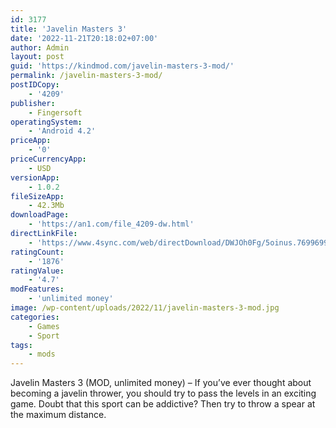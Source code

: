 ```yaml
---
id: 3177
title: 'Javelin Masters 3'
date: '2022-11-21T20:18:02+07:00'
author: Admin
layout: post
guid: 'https://kindmod.com/javelin-masters-3-mod/'
permalink: /javelin-masters-3-mod/
postIDCopy:
    - '4209'
publisher:
    - Fingersoft
operatingSystem:
    - 'Android 4.2'
priceApp:
    - '0'
priceCurrencyApp:
    - USD
versionApp:
    - 1.0.2
fileSizeApp:
    - 42.3Mb
downloadPage:
    - 'https://an1.com/file_4209-dw.html'
directLinkFile:
    - 'https://www.4sync.com/web/directDownload/DWJOh0Fg/5oinus.769969945fe98b54d604837b111e9b60'
ratingCount:
    - '1876'
ratingValue:
    - '4.7'
modFeatures:
    - 'unlimited money'
image: /wp-content/uploads/2022/11/javelin-masters-3-mod.jpg
categories:
    - Games
    - Sport
tags:
    - mods
---
```


Javelin Masters 3 (MOD, unlimited money) – If you’ve ever thought about becoming a javelin thrower, you should try to pass the levels in an exciting game. Doubt that this sport can be addictive? Then try to throw a spear at the maximum distance.